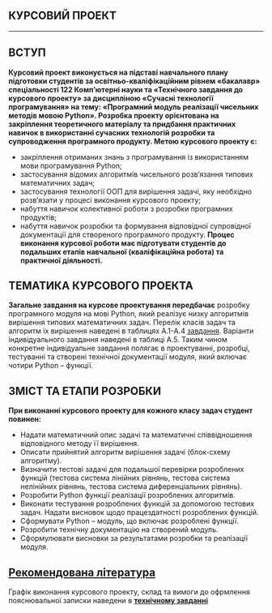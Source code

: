 ## **КУРСОВИЙ ПРОЕКТ**
***
## **ВСТУП**
**Курсовий проект виконується на підставі навчального плану підготовки студентів за освітньо-кваліфікаційним рівнем «бакалавр» спеціальності 122 Комп’ютерні науки та «Технічного завдання до курсового проекту» за дисципліною «Сучасні технології програмування» на тему: «Програмний модуль реалізації чисельних методів мовою Python».
Розробка проекту орієнтована на закріплення теоретичного матеріалу та придбання практичних навичок в використанні сучасних технологій розробки та супроводження програмного продукту. Метою курсового проекту є:**
* закріплення отриманих знань з програмування із використанням мови програмування Python;
* застосування відомих алгоритмів чисельного розв’язання типових математичних задач;
* застосування технології ООП для вирішення задачі, яку необхідно розв’язати у процесі виконання курсового проекту;
* набуття навичок колективної роботи з розробки програмних продуктів;
* набуття навичок розробки та формування відповідної супровідної документації для створеного програмного продукту.
**Процес виконання курсової роботи має підготувати студентів до подальших етапів навчальної (кваліфікаційна робота) та практичної діяльності.**

## **ТЕМАТИКА КУРСОВОГО ПРОЕКТА**
**Загальне завдання на курсове проектування передбачає** розробку програмного модуля на мові Python, який реалізує низку алгоритмів вирішення типових математичних задач. Перелік класів задач та алгоритм їх вирішення наведені в таблицях А.1-А.4 [завдання](/Curs_Work/MPT_TZ__v_1_Dodatok.pdf). Варіанти індивідуального завдання наведені в таблиці А.5.
Таким чином конкретне індивідуальне завдання полягає в проектуванні, розробці, тестуванні та створені технічної документації модуля, який включає чотири Python – функції.

## **ЗМІСТ ТА ЕТАПИ РОЗРОБКИ**  
**При виконанні курсового проекту для кожного класу задач студент повинен:**
* Надати математичний опис задачі та математичні співвідношення відповідного методу її вирішення.
* Описати прийнятий алгоритм вирішення задачі (блок-схему алгоритму).
* Визначити  тестові задачі для подальшої перевірки розроблених функцій (тестова система лінійних рівнянь, тестова система нелінійних рівнянь, тестова система диференціальних рівнянь).
* Розробити Python функції реалізації розроблених алгоритмів.
* Виконати тестування розроблених функцій за допомогою тестових задач. Надати висновок щодо працездатності розроблених функцій.
* Сформувати Python – модуль, що включає розроблені функції.
* Розробити технічну документацію на створений модуль.
* Сформулювати висновки за результатами розробки та реалізації модуля.

## [**Рекомендована література**](/Curs_Work/Curs_Work_Bibl.md)  
Графік виконання курсового проекту,  склад та вимоги до офрмлення пояснювальної записки наведени в [**технічному завданні**](/Curs_Work/MPT_TZ__v_1.pdf)
